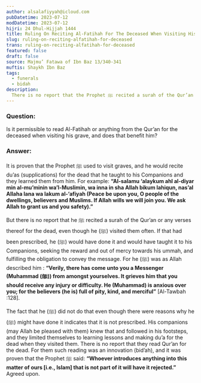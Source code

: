 ```yaml
---
author: alsalafiyyah@icloud.com
pubDatetime: 2023-07-12
modDatetime: 2023-07-12
hijri: 24 Dhul-Hijjah 1444
title: Ruling On Reciting Al-Fatihah For The Deceased When Visiting His Grave
slug: ruling-on-reciting-alfatihah-for-deceased
trans: ruling-on-reciting-alfatihah-for-deceased
featured: false
draft: false
source: Majmu’ Fatawa of Ibn Baz 13/340-341
muftis: Shaykh Ibn Baz
tags:
  - funerals
  - bidah
description:
  There is no report that the Prophet ﷺ recited a surah of the Qur’an or any verses thereof for the dead, even though he visited them often.
---
```


### Question: 

Is it permissible to read Al-Fatihah or anything from the Qur’an for the deceased when visiting his grave, and does that benefit him? 

### Answer: 

It is proven that the Prophet ﷺ used to visit graves, and he would recite du’as (supplications) for the dead that he taught to his Companions and they learned them from him. For example: **“Al-salamu ‘alaykum ahl al-diyar min al-mu’minin wa’l-Muslimin, wa inna in sha Allah bikum lahiqun, nas’al Allaha lana wa lakum al-‘afiyah (Peace be upon you, O people of the dwellings, believers and Muslims. If Allah wills we will join you. We ask Allah to grant us and you safety).”** 

But there is no report that he ﷺ recited a surah of the Qur’an or any verses thereof for the dead, even though he (ﷺ) visited them often. 
If that had been prescribed, he (ﷺ) would have done it and would have taught it to his Companions, seeking the reward and out of mercy towards his ummah, and fulfilling the obligation to convey the message. For he (ﷺ) was as Allah described him : **“Verily, there has come unto you a Messenger (Muhammad (ﷺ)) from amongst yourselves. It grieves him that you should receive any injury or difficulty. He (Muhammad) is anxious over you; for the believers (he is) full of pity, kind, and merciful”** [Al-Tawbah :128]. 

The fact that he (ﷺ) did not do that even though there were reasons why he (ﷺ) might have done it indicates that it is not prescribed. His companions (may Allah be pleased with them) knew that and followed in his footsteps, and they limited themselves to learning lessons and making du’a for the dead when they visited them. There is no report that they read Qur’an for the dead. For them such reading was an innovation (bid’ah), and it was proven that the Prophet ﷺ said: **“Whoever introduces anything into this matter of ours [i.e., Islam] that is not part of it will have it rejected.”** Agreed upon.
